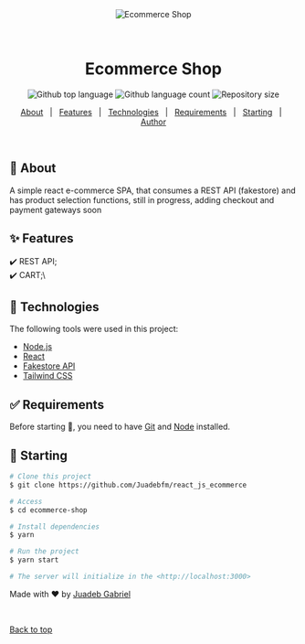 <div align="center" id="top"> 
  <img src="./.github/app.gif" alt="Ecommerce Shop" />

&#xa0;

  <!-- <a href="https://ecommerceshop.netlify.app">Demo</a> -->
</div>

<h1 align="center">Ecommerce Shop</h1>

<p align="center">
  <img alt="Github top language" src="https://img.shields.io/github/languages/top/Juadebfm/react_js_ecommerce?color=56BEB8">

  <img alt="Github language count" src="https://img.shields.io/github/languages/count/Juadebfm/react_js_ecommerce?color=56BEB8">

  <img alt="Repository size" src="https://img.shields.io/github/repo-size/Juadebfm/react_js_ecommerce?color=56BEB8">

  <!-- <img alt="License" src="https://img.shields.io/github/license/Juadebfm/react_js_ecommerce?color=56BEB8"> -->

  <!-- <img alt="Github issues" src="https://img.shields.io/github/issues/Juadebfm/react_js_ecommerce?color=56BEB8" /> -->

  <!-- <img alt="Github forks" src="https://img.shields.io/github/forks/Juadebfm/react_js_ecommerce?color=56BEB8" /> -->

  <!-- <img alt="Github stars" src="https://img.shields.io/github/stars/Juadebfm/react_js_ecommerce?color=56BEB8" /> -->
</p>

<!-- Status -->

<!-- <h4 align="center">
	🚧  Ecommerce Shop 🚀 Under construction...  🚧
</h4>

<hr> -->

<p align="center">
  <a href="#dart-about">About</a> &#xa0; | &#xa0; 
  <a href="#sparkles-features">Features</a> &#xa0; | &#xa0;
  <a href="#rocket-technologies">Technologies</a> &#xa0; | &#xa0;
  <a href="#white_check_mark-requirements">Requirements</a> &#xa0; | &#xa0;
  <a href="#checkered_flag-starting">Starting</a> &#xa0; | &#xa0;
  <a href="https://github.com/Juadebfm" target="_blank">Author</a>
</p>

<br>

## :dart: About

A simple react e-commerce SPA, that consumes a REST API (fakestore) and has product selection functions, still in progress, adding checkout and payment gateways soon

## :sparkles: Features

:heavy_check_mark: REST API;\
:heavy_check_mark: CART;\

## :rocket: Technologies

The following tools were used in this project:

- [Node.js](https://nodejs.org/en/)
- [React](https://pt-br.reactjs.org/)
- [Fakestore API](https://fakestoreapi.com/products)
- [Tailwind CSS](https://tailwindcss.com/)

## :white_check_mark: Requirements

Before starting :checkered_flag:, you need to have [Git](https://git-scm.com) and [Node](https://nodejs.org/en/) installed.

## :checkered_flag: Starting

```bash
# Clone this project
$ git clone https://github.com/Juadebfm/react_js_ecommerce

# Access
$ cd ecommerce-shop

# Install dependencies
$ yarn

# Run the project
$ yarn start

# The server will initialize in the <http://localhost:3000>
```

Made with :heart: by <a href="https://github.com/Juadebfm" target="_blank">Juadeb Gabriel</a>

&#xa0;

<a href="#top">Back to top</a>
